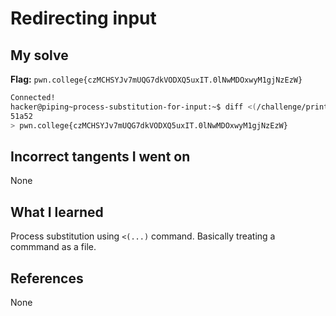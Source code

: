 
# Redirecting input

## My solve
**Flag:** `pwn.college{czMCHSYJv7mUQG7dkVODXQ5uxIT.0lNwMDOxwyM1gjNzEzW}`

```bash
Connected!
hacker@piping~process-substitution-for-input:~$ diff <(/challenge/print_decoys) <(/challenge/print_decoys_and_flag)
51a52
> pwn.college{czMCHSYJv7mUQG7dkVODXQ5uxIT.0lNwMDOxwyM1gjNzEzW}
```

## Incorrect tangents I went on
None

## What I learned
Process substitution using `<(...)` command. Basically treating a commmand as a file.

## References 
None
